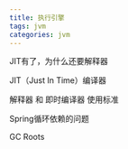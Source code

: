 ```yaml
---
title: 执行引擎
tags: jvm
categories: jvm
---
```


JIT有了，为什么还要解释器

JIT（Just In Time）编译器

解释器 和 即时编译器 使用标准

Spring循环依赖的问题

GC Roots




